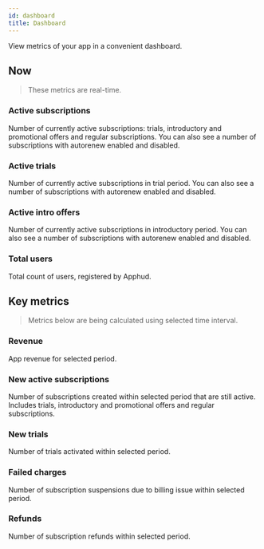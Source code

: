 ```yaml
---
id: dashboard
title: Dashboard
---
```

View metrics of your app in a convenient dashboard.

## Now

> These metrics are real-time.
>

### Active subscriptions

Number of currently active subscriptions: trials, introductory and promotional offers and regular subscriptions. You can also see a number of subscriptions with autorenew enabled and disabled.

### Active trials

Number of currently active subscriptions in trial period. You can also see a number of subscriptions with autorenew enabled and disabled.

### Active intro offers

Number of currently active subscriptions in introductory period. You can also see a number of subscriptions with autorenew enabled and disabled.

### Total users

Total count of users, registered by Apphud.

## Key metrics

> Metrics below are being calculated using selected time interval.
>

### Revenue

App revenue for selected period.

### New active subscriptions

Number of subscriptions created within selected period that are still active. Includes trials, introductory and promotional offers and regular subscriptions.

### New trials

Number of trials activated within selected period.

### Failed charges

Number of subscription suspensions due to billing issue within selected period.

### Refunds

Number of subscription refunds within selected period.